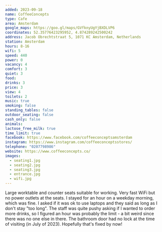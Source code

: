 ```yaml
---
added: 2023-09-18
name: CoffeeConcepts
type: Cafe
area: Amsterdam
google_maps: https://goo.gl/maps/GVfknyUgYjBXDLVP6
coordinates: 52.35776423295952, 4.874289242500242
address: Jacob Obrechtstraat 5, 1071 KC Amsterdam, Netherlands
station: Amsterdam
hours: 8-16
wifi: 5
speed: 440
power: 0
vacancy: 4
comfort: 3
quiet: 3
food: 
drinks: 3
price: 3
view: 4
toilets: 2
music: true
smoking: false
standing_tables: false
outdoor_seating: false
cash_only: false
animals: 
lactose_free_milk: true
time_limit: true
facebook: https://www.facebook.com/coffeeconceptsamsterdam
instagram: https://www.instagram.com/coffeeconceptsstores/
telephone: "0207798986"
website: https://www.coffeeconcepts.co/
images:
  - seating1.jpg
  - seating2.jpg
  - seating3.jpg
  - entrance.jpg
  - wifi.jpg
---
```


Large worktable and counter seats suitable for working. Very fast WiFi but no power outlets at the seats. I stayed for an hour on a weekday morning, which was fine. I asked if it was ok to use laptops and they said as long as I don't stay "too long". The staff was quite pushy asking if I wanted to order more drinks, so I figured an hour was probably the limit - a bit weird since there was no one else in there. The bathroom door had no lock at the time of visiting (in July of 2023). Hopefully that's fixed by now!